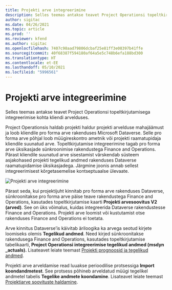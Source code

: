 ```yaml
---
title: Projekti arve integreerimine
description: Selles teemas antakse teavet Project Operationsi topeltkirjutamisega integreerimise kohta kliendi arvelduses.
author: sigitac
ms.date: 04/26/2021
ms.topic: article
ms.prod: ''
ms.reviewer: kfend
ms.author: sigitac
ms.openlocfilehash: 7407c98aad79806dcbaf25e81ff3e08397b41ffe
ms.sourcegitcommit: 40f68387f594180af64a5e5c748b6efa188bd300
ms.translationtype: HT
ms.contentlocale: et-EE
ms.lasthandoff: 05/10/2021
ms.locfileid: "5996561"
---
```

# <a name="project-invoice-integration"></a>Projekti arve integreerimine

Selles teemas antakse teavet Project Operationsi topeltkirjutamisega integreerimise kohta kliendi arvelduses.

Project Operationsis haldab projekti haldur projekti arvelduse mahajäämust ja loob kliendile pro forma arve rakenduses Microsoft Dataverse. Selle pro forma arve põhjal loob müügireskontro ametnik või projekti raamatupidaja kliendile suunatud arve. Topeltkirjutamise integreerimine tagab pro forma arve üksikasjade sünkroonimise rakendustega Finance and Operations. Pärast kliendile suunatud arve sisestamist värskendab süsteem asjakohased projekti tegelikud andmed rakenduses Dataverse raamatupidamise üksikasjadega. Järgmine joonis annab sellest integreerimisest kõrgetasemelise kontseptuaalse ülevaate.

   ![Projekti arve integreerimine](./media/DW5Invoicing.png)

Pärast seda, kui projektijuht kinnitab pro forma arve rakenduses Dataverse, sünkroonitakse pro forma arve päise teave rakendustega Finance and Operations, kasutades topeltkirjutamise kaarti **Projekti arvesoovitus V2 (arved)**. See on üks võimalus, kuidas integreerida Dataverse rakendustesse Finance and Operations. Projekti arve loomist või kustutamist otse rakenduses Finance and Operations ei toetata.

Arve kinnitus Dataverse’is käivitab äriloogika ka arvega seotud kirjete loomiseks olemis **Tegelikud andmed**. Need kirjed sünkroonitakse rakendusega Finance and Operations, kasutades topeltkirjutamise tabelikaarti, **Project Operationsi integreerimise tegelikud andmed (msdyn \_actuals).** Lisateavet leiate teemast [Projekti prognoosid ja tegelikud andmed](resource-dual-write-estimates-actuals.md). 

Projekti arve arveldamise read luuakse perioodilise protsessiga **Import koondandmetest**. See protsess põhineb arveldatud müügi tegelikel andmetel tabelis **Tegelike andmete koondamine**. Lisateavet leiate teemast [Projektiarve soovituste haldamine](../invoicing/format-update-project-invoice-proposals.md#create-project-invoice-proposals). 
